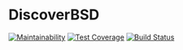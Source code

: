 # DiscoverBSD

[![Maintainability](https://api.codeclimate.com/v1/badges/7b8d88db34c02add3394/maintainability)](https://codeclimate.com/github/DiscoverBSD/DiscoverBSD/maintainability) [![Test Coverage](https://api.codeclimate.com/v1/badges/7b8d88db34c02add3394/test_coverage)](https://codeclimate.com/github/DiscoverBSD/DiscoverBSD/test_coverage) [![Build Status](https://travis-ci.org/DiscoverBSD/DiscoverBSD.svg?branch=master)](https://travis-ci.org/DiscoverBSD/DiscoverBSD)
